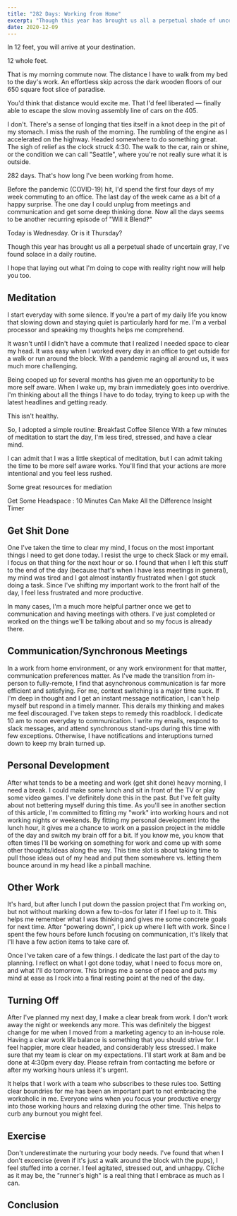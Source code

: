 ```yaml
---
title: "282 Days: Working from Home"
excerpt: "Though this year has brought us all a perpetual shade of uncertain gray, I've found solace in a daily routine. I hope that laying out what I'm doing to cope with reality right now will help you too. "
date: 2020-12-09
---
```


In 12 feet, you will arrive at your destination.

12 whole feet. 

That is my morning commute now. The distance I have to walk from my bed to the day's work. An effortless skip across the dark wooden floors of our 650 square foot slice of paradise.

You'd think that distance would excite me. That I'd feel liberated — finally able to escape the slow moving assembly line of cars on the 405.  

I don't. There's a sense of longing that ties itself in a knot deep in the pit of my stomach. I miss the rush of the morning. The rumbling of the engine as I accelerated on the highway. Headed somewhere to do something great. The sigh of relief as the clock struck 4:30. The walk to the car, rain or shine, or the condition we can call "Seattle", where you're not really sure what it is outside.

282 days. That's how long I've been working from home.

Before the pandemic (COVID-19) hit, I'd spend the first four days of my week commuting to an office. The last day of the week came as a bit of a happy surprise. The one day I could unplug from meetings and communication and get some deep thinking done. Now all the days seems to be another recurring episode of "Will it Blend?"

Today is Wednesday. Or is it Thursday?

Though this year has brought us all a perpetual shade of uncertain gray, I've found solace in a daily routine. 

I hope that laying out what I'm doing to cope with reality right now will help you too.


## Meditation

I start everyday with some silence. If you're a part of my daily life you know that slowing down and staying quiet is particularly hard for me. I'm a verbal processor and speaking my thoughts helps me comprehend. 

It wasn't until I didn't have a commute that I realized I needed space to clear my head. It was easy when I worked every day in an office to get outside for a walk or run around the block. With a pandemic raging all around us, it was much more challenging. 

Being cooped up for several months has given me an opportunity to be more self aware. When I wake up, my brain immediately goes into overdrive. I'm thinking about all the things I have to do today, trying to keep up with the latest headlines and getting ready. 

This isn't healthy. 

So, I adopted a simple routine:
Breakfast
Coffee
Silence
With a few minutes of meditation to start the day,  I'm less tired, stressed, and have a clear mind.

I can admit that I was  a little skeptical of meditation, but I can admit taking the time to be more self aware works. You'll find that your actions are more intentional and you feel less rushed.

Some great resources for mediation

Get Some Headspace : 10 Minutes Can Make All the Difference
Insight Timer
## Get Shit Done

One I've taken the time to clear my mind, I focus on the most important things I need to get done today. I resist the urge to check Slack or my email. I focus on that thing for the next hour or so. I found that when I left this stuff to the end of the day (because that's when I have less meetings in general), my mind was tired and I got almost instantly frustrated when I got stuck doing a task. Since I've shifting my important work to the front half of the day, I feel less frustrated and more productive.

In many cases, I'm a much more helpful partner once we get to communication and having meetings with others. I've just completed or worked on the things we'll be talking about and so my focus is already there.

## Communication/Synchronous Meetings

In a work from home environment, or any work environment for that matter, communication preferences matter. As I've made the transition from in-person to fully-remote, I find that asynchronous communication is far more efficient and satisfying. For me, context switching is a major time suck. If I'm deep in thought and I get an instant message notification, I can't help myself but respond in a timely manner. This derails my thinking and makes me feel discouraged. I've taken steps to remedy this roadblock. I dedicate 10 am to noon everyday to communication. I write my emails, respond to slack messages, and attend synchronous stand-ups during this time with few exceptions. Otherwise, I have notifications and interuptions turned down to keep my brain turned up.

## Personal Development

After what tends to be a meeting and work (get shit done) heavy morning, I need a break. I could make some lunch and sit in front of the TV or play some video games. I've definitely done this in the past. But I've felt guilty about not bettering myself during this time. As you'll see in another section of this article, I'm committed to fitting my "work" into working hours and not working nights or weekends. By fitting my personal development into the lunch hour, it gives me a chance to work on a passion project in the middle of the day and switch my brain off for a bit. If you know me, you know that often times I'll be working on something for work and come up with some other thoughts/ideas along the way. This time slot is about taking time to pull those ideas out of my head and put them somewhere vs. letting them bounce around in my head like a pinball machine.

## Other Work

It's hard, but after lunch I put down the passion project that I'm working on, but not without marking down a few to-dos for later if I feel up to it. This helps me remember what I was thinking and gives me some concrete goals for next time. After "powering down", I pick up where I left with work. Since I spent the few hours before lunch focusing on communication, it's likely that I'll have a few action items to take care of.

Once I've taken care of a few things. I dedicate the last part of the day to planning. I reflect on what I got done today, what I need to focus more on, and what I'll do tomorrow. This brings me a sense of peace and puts my mind at ease as I rock into a final resting point at the ned of the day.

## Turning Off

After I've planned my next day, I make a clear break from work. I don't work away the night or weekends any more. This was definitely the biggest change for me when I moved from a marketing agency to an in-house role. Having a clear work life balance is something that you should strive for. I feel happier, more clear headed, and considerably less stressed. I make sure that my team is clear on my expectations. I'll start work at 8am and be done at 4:30pm every day. Please refrain from contacting me before or after my working hours unless it's urgent.

It helps that I work with a team who subscribes to these rules too. Setting clear boundries for me has been an important part to not embracing the workoholic in me. Everyone wins when you focus your productive energy into those working hours and relaxing during the other time. This helps to curb any burnout you might feel.

## Exercise

Don't underestimate the nurturing your body needs. I've found that when I don't excercise (even if it's just a walk around the block with the pups), I feel stuffed into a corner. I feel agitated, stressed out, and unhappy. Cliche as it may be, the "runner's high" is a real thing that I embrace as much as I can. 

## Conclusion

